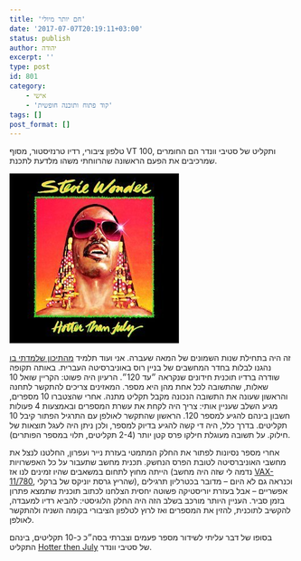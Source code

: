 ```yaml
---
title: 'חם יותר מיולי'
date: '2017-07-07T20:19:11+03:00'
status: publish
author: יהודה
excerpt: ''
type: post
id: 801
category:
    - אישי
    - 'קוד פתוח ותוכנה חופשית'
tags: []
post_format: []
---
```

טלפון ציבורי, רדיו טרנזיסטור, מסוף VT 100, ותקליט של סטיבי וונדר הם החומרים שמרכיבים את הפעם הראשונה שהרווחתי משהו מלדעת לתכנת.

![Hotter then July album cover   ](/img/2017/hotter-then-july.jpg)

זה היה בתחילת שנות השמונים של המאה שעברה. אני ועוד תלמיד [מהתיכון שלמדתי בו](https://www.leyada.net) נהגנו לבלות בחדר המחשבים של בניין רוס באוניברסיטה העברית. באותה תקופה שודרה ברדיו תוכנית חידונים שנקראה ״עד 120״. הרעיון היה פשוט: הקריין שואל 10 שאלות, שהתשובה לכל אחת מהן היא מספר. המאזינים צריכים להתקשר לתחנה והראשון שעונה את התשובה הנכונה מקבל תקליט מתנה. אחרי שהצטברו 10 מספרים, מגיע השלב שעניין אותי: צריך היה לקחת את עשרת המספרים ובאמצעות 4 פעולות חשבון בינהם להגיע למספר 120. הראשון שהתקשר לאולפן עם התרגיל הפתור קיבל 10 תקליטים. בדרך כלל, היה די קשה להגיע בדיוק למספר, ולכן ניתן היה לעגל תוצאות של חילוק. על תשובה מעוגלת חילקו פרס קטן יותר (2-4 תקליטים, תלוי במספר הפותרים).

אחרי מספר נסיונות לפתור את החלק המתמטי בעזרת נייר ועפרון, החלטנו לנצל את מחשבי האוניברסיטה לטובת הפרס הנחשק. תכנית מחשב שתעבור על כל האפשרויות הייתה מחוץ לתחום במשאבים שהיו זמינים לנו אז (נדמה לי שזה היה מחשב [VAX-11/780](https://en.wikipedia.org/wiki/VAX-11#VAX-11.2F780), שהריץ גרסת יוניקס של ברקלי), וכנראה גם לא היום – מדובר בכטרליון תרגילים אפשריים – אבל בעזרת יוריסטיקה פשוטה יחסית הצלחנו לכתוב תוכנית שתמצא פתרון בזמן סביר. העניין היותר מורכב בשלב הזה היה החלק הלוגיסטי: להביא רדיו למעבדה, להקשיב לתוכנית, להזין את המספרים ואז לרוץ לטלפון הציבורי בקומה השניה ולהתקשר לאולפן.

בסופו של דבר עליתי לשידור מספר פעמים וצברתי בסה״כ כ-10 תקליטים, בינהם התקליט [Hotter then July](https://en.wikipedia.org/wiki/Hotter_than_July) של סטיבי וונדר.

